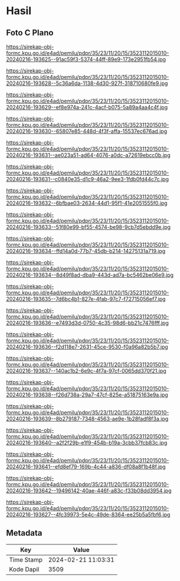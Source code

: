 # Hasil

## Foto C Plano

https://sirekap-obj-formc.kpu.go.id/e4ad/pemilu/pdpr/35/23/11/20/15/3523112015010-20240216-193625--91ac59f3-5374-44ff-89e9-173e2951fb54.jpg

https://sirekap-obj-formc.kpu.go.id/e4ad/pemilu/pdpr/35/23/11/20/15/3523112015010-20240216-193628--5c36a6da-1138-4d30-927f-318710680fe9.jpg

https://sirekap-obj-formc.kpu.go.id/e4ad/pemilu/pdpr/35/23/11/20/15/3523112015010-20240216-193629--ef8e974a-241c-4acf-b075-5a89a4aa4c4f.jpg

https://sirekap-obj-formc.kpu.go.id/e4ad/pemilu/pdpr/35/23/11/20/15/3523112015010-20240216-193630--65807e85-448d-4f3f-affa-15537ec676ad.jpg

https://sirekap-obj-formc.kpu.go.id/e4ad/pemilu/pdpr/35/23/11/20/15/3523112015010-20240216-193631--ae023a51-ad64-4076-a0dc-a72619ebcc0b.jpg

https://sirekap-obj-formc.kpu.go.id/e4ad/pemilu/pdpr/35/23/11/20/15/3523112015010-20240216-193631--c0840e35-d1c9-46a2-9ee3-1fdb0fd44c7c.jpg

https://sirekap-obj-formc.kpu.go.id/e4ad/pemilu/pdpr/35/23/11/20/15/3523112015010-20240216-193632--6bfbae03-2634-44d1-95f1-41e2051555f0.jpg

https://sirekap-obj-formc.kpu.go.id/e4ad/pemilu/pdpr/35/23/11/20/15/3523112015010-20240216-193633--51f80e99-bf55-4574-be98-9cb7d5ebdd9e.jpg

https://sirekap-obj-formc.kpu.go.id/e4ad/pemilu/pdpr/35/23/11/20/15/3523112015010-20240216-193634--ffd14a0d-77b7-45db-b214-14275131a719.jpg

https://sirekap-obj-formc.kpu.go.id/e4ad/pemilu/pdpr/35/23/11/20/15/3523112015010-20240216-193634--8d49f8ad-dba9-443d-ad7a-bc5462be06e9.jpg

https://sirekap-obj-formc.kpu.go.id/e4ad/pemilu/pdpr/35/23/11/20/15/3523112015010-20240216-193635--7d6bc4b1-827e-4fab-97c7-f72715056ef7.jpg

https://sirekap-obj-formc.kpu.go.id/e4ad/pemilu/pdpr/35/23/11/20/15/3523112015010-20240216-193636--e7493d3d-0750-4c35-98d6-bb21c7476fff.jpg

https://sirekap-obj-formc.kpu.go.id/e4ad/pemilu/pdpr/35/23/11/20/15/3523112015010-20240216-193636--f2d118e7-2631-45ce-9530-f0a96a82b5b7.jpg

https://sirekap-obj-formc.kpu.go.id/e4ad/pemilu/pdpr/35/23/11/20/15/3523112015010-20240216-193637--140ac1b2-6e9c-4f7a-97cf-0065dd370f21.jpg

https://sirekap-obj-formc.kpu.go.id/e4ad/pemilu/pdpr/35/23/11/20/15/3523112015010-20240216-193638--f26d738a-29a7-47cf-825e-a51875163e9a.jpg

https://sirekap-obj-formc.kpu.go.id/e4ad/pemilu/pdpr/35/23/11/20/15/3523112015010-20240216-193639--8b279187-7348-4563-ae9e-1b28fadf8f3a.jpg

https://sirekap-obj-formc.kpu.go.id/e4ad/pemilu/pdpr/35/23/11/20/15/3523112015010-20240216-193640--a2f2f29b-e1f9-454b-b19a-3cbb37fcb83c.jpg

https://sirekap-obj-formc.kpu.go.id/e4ad/pemilu/pdpr/35/23/11/20/15/3523112015010-20240216-193641--efd8ef79-169b-4c44-a836-df08a8f1b48f.jpg

https://sirekap-obj-formc.kpu.go.id/e4ad/pemilu/pdpr/35/23/11/20/15/3523112015010-20240216-193642--19496142-40ae-446f-a83c-f33b08dd3954.jpg

https://sirekap-obj-formc.kpu.go.id/e4ad/pemilu/pdpr/35/23/11/20/15/3523112015010-20240216-193627--4fc39973-5e4c-49de-8364-ee25b5a5fbf6.jpg


## Metadata

| Key        | Value               |
| ---------- | ------------------- |
| Time Stamp | 2024-02-21 11:03:31 |
| Kode Dapil | 3509                |




